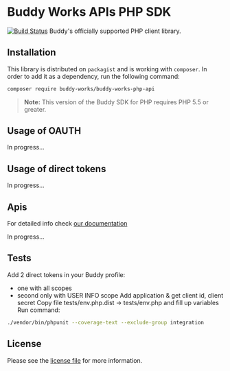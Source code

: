 # Buddy Works APIs PHP SDK
[![Build Status](https://travis-ci.org/buddy-works/buddy-works-php-api.svg?branch=master)](https://travis-ci.org/buddy-works/buddy-works-php-api)
Buddy's officially supported PHP client library.

## Installation

This library is distributed on `packagist` and is working with `composer`. In order to add it as a dependency, run the following command:

``` sh
composer require buddy-works/buddy-works-php-api
```

> **Note:** This version of the Buddy SDK for PHP requires PHP 5.5 or greater.
 
## Usage of OAUTH

In progress...

## Usage of direct tokens

In progress...

## Apis

For detailed info check [our documentation](https://buddy.works/api/reference/getting-started/overview)
 
In progress...

## Tests

Add 2 direct tokens in your Buddy profile:
 - one with all scopes
 - second only with USER INFO scope
Add application & get client id, client secret
Copy file tests/env.php.dist -> tests/env.php and fill up variables
Run command:
``` sh
./vendor/bin/phpunit --coverage-text --exclude-group integration
```

## License

Please see the [license file](https://github.com/buddy-works/buddy-works-php-api/blob/master/LICENSE) for more information.